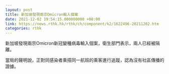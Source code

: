 ```yaml
---
layout: post
title: 新加坡發現兩宗Omicron輸入個案
date: 2021-12-02 19:54:15.000000000 +08:00
link: https://news.rthk.hk/rthk/ch/component/k2/1622496-20211202.htm
categories: rthk
---
```


新加坡發現兩宗Omicron新冠變種病毒輸入個案，衛生部門表示，兩人已經被隔離。

當局的聲明說，正對同感染者乘搭同一航班的乘客進行追蹤，認為沒有社區傳播的證據。
